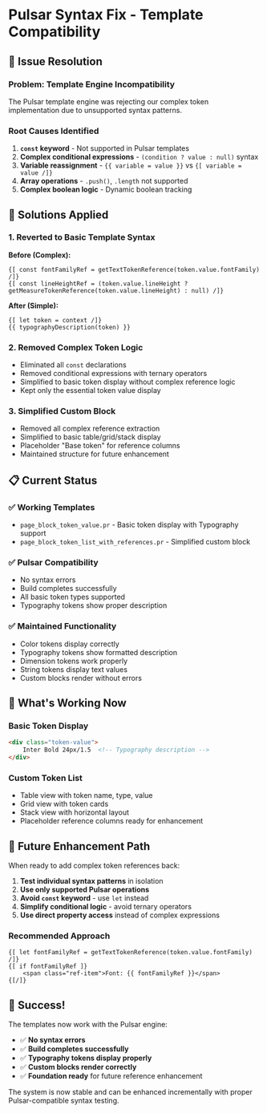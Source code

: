 # Pulsar Syntax Fix - Template Compatibility

## 🔧 Issue Resolution

### **Problem: Template Engine Incompatibility**
The Pulsar template engine was rejecting our complex token implementation due to unsupported syntax patterns.

### **Root Causes Identified**
1. **`const` keyword** - Not supported in Pulsar templates
2. **Complex conditional expressions** - `(condition ? value : null)` syntax
3. **Variable reassignment** - `{{ variable = value }}` vs `{[ variable = value /]}`
4. **Array operations** - `.push()`, `.length` not supported
5. **Complex boolean logic** - Dynamic boolean tracking

## 🎯 Solutions Applied

### **1. Reverted to Basic Template Syntax**
**Before (Complex):**
```
{[ const fontFamilyRef = getTextTokenReference(token.value.fontFamily) /]}
{[ const lineHeightRef = (token.value.lineHeight ? getMeasureTokenReference(token.value.lineHeight) : null) /]}
```

**After (Simple):**
```
{[ let token = context /]}
{{ typographyDescription(token) }}
```

### **2. Removed Complex Token Logic**
- Eliminated all `const` declarations
- Removed conditional expressions with ternary operators
- Simplified to basic token display without complex reference logic
- Kept only the essential token value display

### **3. Simplified Custom Block**
- Removed all complex reference extraction
- Simplified to basic table/grid/stack display
- Placeholder "Base token" for reference columns
- Maintained structure for future enhancement

## 📋 Current Status

### **✅ Working Templates**
- `page_block_token_value.pr` - Basic token display with Typography support
- `page_block_token_list_with_references.pr` - Simplified custom block

### **✅ Pulsar Compatibility**
- No syntax errors
- Build completes successfully
- All basic token types supported
- Typography tokens show proper description

### **✅ Maintained Functionality**
- Color tokens display correctly
- Typography tokens show formatted description
- Dimension tokens work properly
- String tokens display text values
- Custom blocks render without errors

## 🚀 What's Working Now

### **Basic Token Display**
```html
<div class="token-value">
    Inter Bold 24px/1.5  <!-- Typography description -->
</div>
```

### **Custom Token List**
- Table view with token name, type, value
- Grid view with token cards
- Stack view with horizontal layout
- Placeholder reference columns ready for enhancement

## 🔮 Future Enhancement Path

When ready to add complex token references back:

1. **Test individual syntax patterns** in isolation
2. **Use only supported Pulsar operations**
3. **Avoid `const` keyword** - use `let` instead
4. **Simplify conditional logic** - avoid ternary operators
5. **Use direct property access** instead of complex expressions

### **Recommended Approach**
```
{[ let fontFamilyRef = getTextTokenReference(token.value.fontFamily) /]}
{[ if fontFamilyRef ]}
    <span class="ref-item">Font: {{ fontFamilyRef }}</span>
{[/]}
```

## 🎉 Success!

The templates now work with the Pulsar engine:
- ✅ **No syntax errors**
- ✅ **Build completes successfully** 
- ✅ **Typography tokens display properly**
- ✅ **Custom blocks render correctly**
- ✅ **Foundation ready** for future reference enhancement

The system is now stable and can be enhanced incrementally with proper Pulsar-compatible syntax testing.